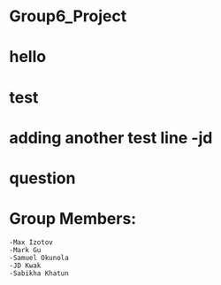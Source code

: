 # Group6_Project
# hello
# test

# adding another test line -jd

# question

# Group Members:
    -Max Izotov
    -Mark Gu
    -Samuel Okunola
    -JD Kwak
    -Sabikha Khatun